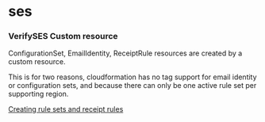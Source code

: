 # ses

### VerifySES Custom resource

ConfigurationSet, EmailIdentity, ReceiptRule resources are created by a custom resource.

This is for two reasons, cloudformation has no tag support for email identity or configuration sets, and because there can only be one active rule set per supporting region.

[Creating rule sets and receipt rules](https://docs.aws.amazon.com/ses/latest/dg/receiving-email-receipt-rules-console-walkthrough.html)
